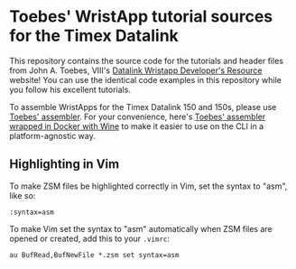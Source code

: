 # Toebes' WristApp tutorial sources for the Timex Datalink

This repository contains the source code for the tutorials and header files from John A. Toebes, VIII's
[Datalink Wristapp Developer's Resource](https://www.toebes.com/Datalink) website!  You can use the identical code
examples in this repository while you follow his excellent tutorials.

To assemble WristApps for the Timex Datalink 150 and 150s, please use
[Toebes' assembler](https://www.toebes.com/Datalink/wristapps.html).  For your convenience, here's
[Toebes' assembler wrapped in Docker with Wine](https://github.com/synthead/timex-datalink-wristapp-assembler) to make
it easier to use on the CLI in a platform-agnostic way.

## Highlighting in Vim

To make ZSM files be highlighted correctly in Vim, set the syntax to "asm", like so:

```vimrc
:syntax=asm
```

To make Vim set the syntax to "asm" automatically when ZSM files are opened or created, add this to your `.vimrc`:

```vimrc
au BufRead,BufNewFile *.zsm set syntax=asm
```
